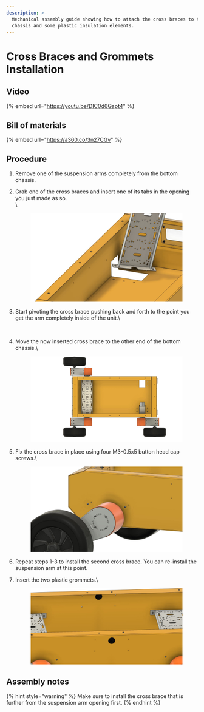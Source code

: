 ```yaml
---
description: >-
  Mechanical assembly guide showing how to attach the cross braces to the bottom
  chassis and some plastic insulation elements.
---
```


# Cross Braces and Grommets Installation

## Video

{% embed url="https://youtu.be/DIC0d6Gapt4" %}

## Bill of materials

{% embed url="https://a360.co/3n27CGv" %}

## Procedure

1. Remove one of the suspension arms completely from the bottom chassis.
2.  Grab one of the cross braces and insert one of its tabs in the opening you just made as so.\
    \


    <figure><img src="../../../.gitbook/assets/image (18) (1).png" alt=""><figcaption></figcaption></figure>
3.  Start pivoting the cross brace pushing back and forth to the point you get the arm completely inside of the unit.\


    <figure><img src="../../../.gitbook/assets/ezgif.com-video-to-gif (1).gif" alt=""><figcaption></figcaption></figure>
4.  Move the now inserted cross brace to the other end of the bottom chassis.\


    <figure><img src="../../../.gitbook/assets/ELM4 Cross Braces and Grommets Installation - frame at 0m33s.jpg" alt=""><figcaption></figcaption></figure>
5.  Fix the cross brace in place using four M3-0.5x5 button head cap screws.\


    <figure><img src="../../../.gitbook/assets/ELM4 Cross Braces and Grommets Installation - frame at 0m37s.jpg" alt=""><figcaption></figcaption></figure>
6. Repeat steps 1-3 to install the second cross brace. You can re-install the suspension arm at this point.
7.  Insert the two plastic grommets.\


    <figure><img src="../../../.gitbook/assets/image (8) (2).png" alt=""><figcaption></figcaption></figure>

## Assembly notes

{% hint style="warning" %}
Make sure to install the cross brace that is further from the suspension arm opening first.
{% endhint %}
